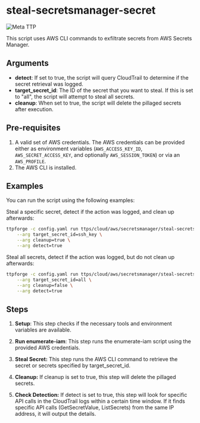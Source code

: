 # steal-secretsmanager-secret

![Meta TTP](https://img.shields.io/badge/Meta_TTP-blue)

This script uses AWS CLI commands to exfiltrate secrets from AWS Secrets Manager.

## Arguments

- **detect**: If set to true, the script will
  query CloudTrail to determine if the secret
  retrieval was logged.
- **target_secret_id**: The ID of the secret that
  you want to steal. If this is set to "all", the
  script will attempt to steal all secrets.
- **cleanup**: When set to true, the script will
  delete the pillaged secrets after execution.

## Pre-requisites

1. A valid set of AWS credentials. The AWS credentials can be
   provided either as environment variables (`AWS_ACCESS_KEY_ID`,
   `AWS_SECRET_ACCESS_KEY`, and optionally `AWS_SESSION_TOKEN`) or
   via an `AWS_PROFILE`.
1. The AWS CLI is installed.

## Examples

You can run the script using the following examples:

Steal a specific secret, detect if the action was logged, and clean up afterwards:

```bash
ttpforge -c config.yaml run ttps/cloud/aws/secretsmanager/steal-secretsmanager-secret.yaml \
    --arg target_secret_id=ssh_key \
    --arg cleanup=true \
    --arg detect=true
```

Steal all secrets, detect if the action was logged, but do not clean up afterwards:

```bash
ttpforge -c config.yaml run ttps/cloud/aws/secretsmanager/steal-secretsmanager-secret.yaml \
    --arg target_secret_id=all \
    --arg cleanup=false \
    --arg detect=true
```

## Steps

1. **Setup**: This step checks if the necessary tools and environment
   variables are available.

1. **Run enumerate-iam**: This step runs the enumerate-iam script using
   the provided AWS credentials.

1. **Steal Secret:** This step runs the AWS CLI command to retrieve the
   secret or secrets specified by target_secret_id.

1. **Cleanup:** If cleanup is set to true, this step will delete
   the pillaged secrets.

1. **Check Detection:** If detect is set to true, this step will look
   for specific API calls in the CloudTrail logs within a certain time
   window. If it finds specific API calls (GetSecretValue, ListSecrets)
   from the same IP address, it will output the details.
